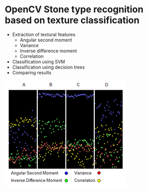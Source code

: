 # OpenCV Stone type recognition based on texture classification
- Extraction of textural features
  - Angular second moment
  - Variance
  - Inverse difference moment
  - Correlation
- Classification using SVM
- Classification using decision trees
- Comparing results

![Ditribution of textural features](1.png?raw=true "Ditribution of textural features")
